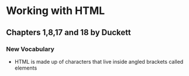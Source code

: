 # Working with HTML

## Chapters 1,8,17 and 18 by Duckett

### New Vocabulary

- HTML is made up of characters that live inside angled brackets <html></html> called elements

